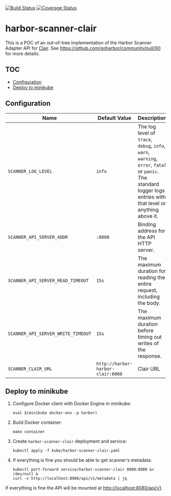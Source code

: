 [![Build Status][ci-img]][ci]
[![Coverage Status][cov-img]][cov]

# harbor-scanner-clair

This is a POC of an out-of-tree implementation of the Harbor Scanner Adapter API for [Clair][clair-url].
See https://github.com/goharbor/community/pull/90 for more details.

## TOC

* [Configuration](#configuration)
* [Deploy to minikube](#deploy-to-minikube)

## Configuration

| Name | Default Value | Description |
|------|---------------|-------------|
| `SCANNER_LOG_LEVEL`                | `info` | The log level of `trace`, `debug`, `info`, `warn`, `warning`, `error`, `fatal` or `panic`. The standard logger logs entries with that level or anything above it. |
| `SCANNER_API_SERVER_ADDR`          | `:8080` | Binding address for the API HTTP server. |
| `SCANNER_API_SERVER_READ_TIMEOUT`  | `15s` | The maximum duration for reading the entire request, including the body. |
| `SCANNER_API_SERVER_WRITE_TIMEOUT` | `15s` | The maximum duration before timing out writes of the response. |
| `SCANNER_CLAIR_URL`                | `http://harbor-harbor-clair:6060` | Clair URL |

## Deploy to minikube

1. Configure Docker client with Docker Engine in minikube:
   ```
   eval $(minikube docker-env -p harbor)
   ```
2. Build Docker container:
   ```
   make container
   ```
3. Create `harbor-scanner-clair` deployment and service:
   ```
   kubectl apply -f kube/harbor-scanner-clair.yaml
   ```
4. If everything is fine you should be able to get scanner's metadata:
   ```
   kubectl port-forward service/harbor-scanner-clair 8080:8080 &> /dev/null &
   curl -v http://localhost:8080/api/v1/metadata | jq
   ```

If everything is fine the API will be mounted at [http://localhost:8080/api/v1](http://localhost:8080/api/v1).

[ci-img]: https://travis-ci.org/danielpacak/harbor-scanner-clair.svg?branch=master
[ci]: https://travis-ci.org/danielpacak/harbor-scanner-clair

[cov-img]: https://codecov.io/github/danielpacak/harbor-scanner-clair/branch/master/graph/badge.svg
[cov]: https://codecov.io/github/danielpacak/harbor-scanner-clair

[clair-url]: https://github.com/coreos/clair
